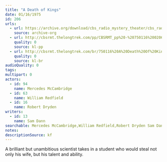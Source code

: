 ```yaml
---
title: "A Death of Kings"
date: 01/16/1975
id: 206
urls: 
  - url: https://archive.org/download/cbs_radio_mystery_theater/cbs_radio_mystery_theater-0201-0250.zip/cbs_radio_mystery_theater-0201-0250%2Fcbsrmt_0206_a_death_of_kings.mp3
    source: archive-org
  - url: http://cbsrmt.thelongtrek.com/pp/CBSRMT_pp%20-%20750116%200206%20A%20Death%20of%20Kings.mp3
    quality: 0
    source: kl-pp
  - url: http://cbsrmt.thelongtrek.com/br/750116%20A%20Death%20Of%20Kings%20-%20WOR.mp3
    quality: 0
    source: kl-br
audioQuality: 0
tags: 
multipart: 0
actors:  
  - id: 94
    name: Mercedes McCambridge  
  - id: 63
    name: William Redfield  
  - id: 16
    name: Robert Dryden
writers:  
  - id: 13
    name: Sam Dann
searchable: Mercedes McCambridge,William Redfield,Robert Dryden Sam Dann
notes: 
descriptionSource: kf
---
```

A brilliant but unambitious scientist takes in a student who would steal not only his wife, but his talent and ability.